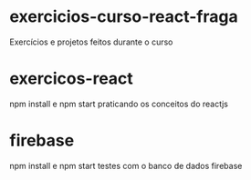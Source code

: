 # exercicios-curso-react-fraga
Exercícios e projetos feitos durante o curso

# exercicos-react
npm install e npm start
praticando os conceitos do reactjs

# firebase
npm install e npm start
testes com o banco de dados firebase
